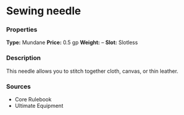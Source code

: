 ﻿---
Title: "Sewing needle"
Type: "Mundane"
Price: "0.5 gp"
Weight: "–"
Slot: "Slotless"
Description: |
  "This needle allows you to stitch together cloth, canvas, or thin leather."
Sources: "['Core Rulebook', 'Ultimate Equipment']"
---

# Sewing needle

### Properties

**Type:** Mundane **Price:** 0.5 gp **Weight:** – **Slot:** Slotless

### Description

This needle allows you to stitch together cloth, canvas, or thin leather.

### Sources

* Core Rulebook
* Ultimate Equipment